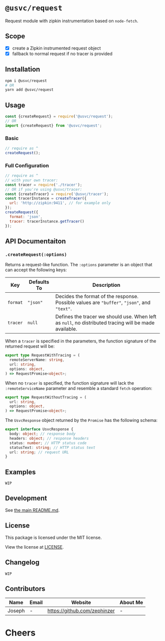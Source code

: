 # `@usvc/request`
Request module with zipkin instrumentation based on `node-fetch`.

## Scope

- [x] create a Zipkin instrumented request object
- [x] fallback to normal request if no tracer is provided

## Installation

```bash
npm i @usvc/request
# OR
yarn add @usvc/request
```

## Usage

```js
const {createRequest} = require('@usvc/request');
// OR
import {createRequest} from '@usvc/request';
```

### Basic

```js
// require as ^
createRequest();
```

### Full Configuration

```js
// require as ^
// with your own tracer:
const tracer = require('./tracer');
// OR if you're using @usvc/tracer:
const {createTracer} = require('@usvc/tracer');
const tracerInstance = createTracer({
  url: 'http://zipkin:9411', // for example only
});
createRequest({
  format: 'json',
  tracer: tracerInstance.getTracer()
});
```

## API Documentaiton

### `.createRequest(:options)`
Returns a request-like function. The `:options` parameter is an object that can accept the following keys:

| Key | Defaults To | Description |
| --- | --- | --- |
| `format` | `"json"` | Decides the format of the response. Possible values are `"buffer"`, `"json"`, and `"text"`. |
| `tracer` | `null` | Defines the tracer we should use. When left as `null`, no distributed tracing will be made available. |

When a `tracer` is specified in the parameters, the function signature of the returned request will be:

```typescript
export type RequestWithTracing = (
  remoteServerName: string,
  url: string,
  options: object,
) => RequestPromise<object>;
```

When no `tracer` is specified, the function signature will lack the `:remoteServiceName` parameter and resemble a standard `fetch` operation:

```typescript
export type RequestWithoutTracing = (
  url: string,
  options: object,
) => RequestPromise<object>;
```

The `UsvcResponse` object returned by the `Promise` has the following schema:

```typescript
export interface UsvcResponse {
  body: object; // response body
  headers: object; // response headers
  status: number; // HTTP status code
  statusText: string; // HTTP status text
  url: string; // request URL
}
```

## Examples

`WIP`

## Development

See [the main README.md](../../README.md).

## License

This package is licensed under the MIT license.

View the license at [LICENSE](./LICENSE).

## Changelog

`WIP`

## Contributors

| Name | Email | Website | About Me |
| --- | --- | --- | --- |
| Joseph | - | https://github.com/zephinzer | - |

# Cheers
